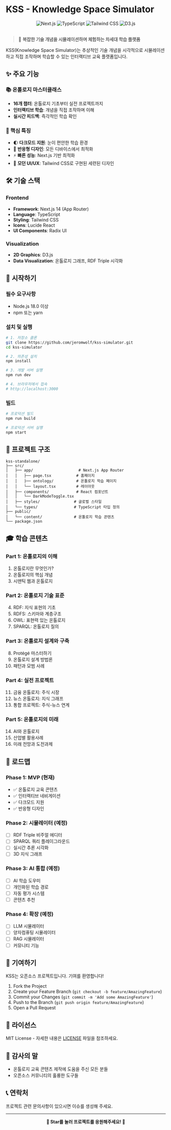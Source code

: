 # KSS - Knowledge Space Simulator

<div align="center">
  <img src="https://img.shields.io/badge/Next.js-14.1.0-black?style=for-the-badge&logo=next.js" alt="Next.js" />
  <img src="https://img.shields.io/badge/TypeScript-5.0-blue?style=for-the-badge&logo=typescript" alt="TypeScript" />
  <img src="https://img.shields.io/badge/Tailwind-3.3.0-38B2AC?style=for-the-badge&logo=tailwind-css" alt="Tailwind CSS" />
  <img src="https://img.shields.io/badge/D3.js-7.8.5-orange?style=for-the-badge&logo=d3.js" alt="D3.js" />
</div>

<br />

> 🚀 **복잡한 기술 개념을 시뮬레이션하며 체험하는 차세대 학습 플랫폼**

KSS(Knowledge Space Simulator)는 추상적인 기술 개념을 시각적으로 시뮬레이션하고 직접 조작하며 학습할 수 있는 인터랙티브 교육 플랫폼입니다.

## ✨ 주요 기능

### 📚 온톨로지 마스터클래스
- **16개 챕터**: 온톨로지 기초부터 실전 프로젝트까지
- **인터랙티브 학습**: 개념을 직접 조작하며 이해
- **실시간 피드백**: 즉각적인 학습 확인

### 🎯 핵심 특징
- 🌓 **다크모드 지원**: 눈이 편안한 학습 환경
- 📱 **반응형 디자인**: 모든 디바이스에서 최적화
- ⚡ **빠른 성능**: Next.js 기반 최적화
- 🎨 **모던 UI/UX**: Tailwind CSS로 구현된 세련된 디자인

## 🛠️ 기술 스택

### Frontend
- **Framework**: Next.js 14 (App Router)
- **Language**: TypeScript
- **Styling**: Tailwind CSS
- **Icons**: Lucide React
- **UI Components**: Radix UI

### Visualization
- **2D Graphics**: D3.js
- **Data Visualization**: 온톨로지 그래프, RDF Triple 시각화

## 🚦 시작하기

### 필수 요구사항
- Node.js 18.0 이상
- npm 또는 yarn

### 설치 및 실행

```bash
# 1. 저장소 클론
git clone https://github.com/jeromwolf/kss-simulator.git
cd kss-simulator

# 2. 의존성 설치
npm install

# 3. 개발 서버 실행
npm run dev

# 4. 브라우저에서 접속
# http://localhost:3000
```

### 빌드

```bash
# 프로덕션 빌드
npm run build

# 프로덕션 서버 실행
npm start
```

## 📁 프로젝트 구조

```
kss-standalone/
├── src/
│   ├── app/                    # Next.js App Router
│   │   ├── page.tsx           # 홈페이지
│   │   ├── ontology/          # 온톨로지 학습 페이지
│   │   └── layout.tsx         # 레이아웃
│   ├── components/            # React 컴포넌트
│   │   └── DarkModeToggle.tsx
│   ├── styles/               # 글로벌 스타일
│   └── types/                # TypeScript 타입 정의
├── public/
│   └── content/              # 온톨로지 학습 콘텐츠
└── package.json
```

## 🎓 학습 콘텐츠

### Part 1: 온톨로지의 이해
1. 온톨로지란 무엇인가?
2. 온톨로지의 핵심 개념
3. 시맨틱 웹과 온톨로지

### Part 2: 온톨로지 기술 표준
4. RDF: 지식 표현의 기초
5. RDFS: 스키마와 계층구조
6. OWL: 표현력 있는 온톨로지
7. SPARQL: 온톨로지 질의

### Part 3: 온톨로지 설계와 구축
8. Protégé 마스터하기
9. 온톨로지 설계 방법론
10. 패턴과 모범 사례

### Part 4: 실전 프로젝트
11. 금융 온톨로지: 주식 시장
12. 뉴스 온톨로지: 지식 그래프
13. 통합 프로젝트: 주식-뉴스 연계

### Part 5: 온톨로지의 미래
14. AI와 온톨로지
15. 산업별 활용사례
16. 미래 전망과 도전과제

## 🔮 로드맵

### Phase 1: MVP (현재)
- ✅ 온톨로지 교육 콘텐츠
- ✅ 인터랙티브 네비게이션
- ✅ 다크모드 지원
- ✅ 반응형 디자인

### Phase 2: 시뮬레이터 (예정)
- [ ] RDF Triple 비주얼 에디터
- [ ] SPARQL 쿼리 플레이그라운드
- [ ] 실시간 추론 시각화
- [ ] 3D 지식 그래프

### Phase 3: AI 통합 (예정)
- [ ] AI 학습 도우미
- [ ] 개인화된 학습 경로
- [ ] 자동 평가 시스템
- [ ] 콘텐츠 추천

### Phase 4: 확장 (예정)
- [ ] LLM 시뮬레이터
- [ ] 양자컴퓨팅 시뮬레이터
- [ ] RAG 시뮬레이터
- [ ] 커뮤니티 기능

## 🤝 기여하기

KSS는 오픈소스 프로젝트입니다. 기여를 환영합니다!

1. Fork the Project
2. Create your Feature Branch (`git checkout -b feature/AmazingFeature`)
3. Commit your Changes (`git commit -m 'Add some AmazingFeature'`)
4. Push to the Branch (`git push origin feature/AmazingFeature`)
5. Open a Pull Request

## 📄 라이선스

MIT License - 자세한 내용은 [LICENSE](LICENSE) 파일을 참조하세요.

## 🙏 감사의 말

- 온톨로지 교육 콘텐츠 제작에 도움을 주신 모든 분들
- 오픈소스 커뮤니티의 훌륭한 도구들

## 📞 연락처

프로젝트 관련 문의사항이 있으시면 이슈를 생성해 주세요.

---

<div align="center">
  <strong>🌟 Star를 눌러 프로젝트를 응원해주세요! 🌟</strong>
</div>